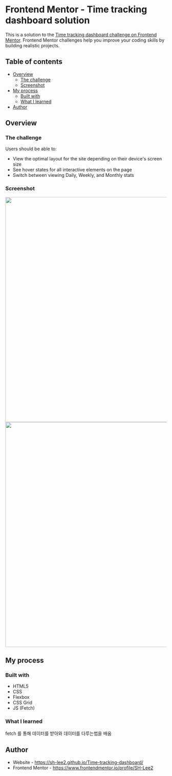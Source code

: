 # Frontend Mentor - Time tracking dashboard solution

This is a solution to the [Time tracking dashboard challenge on Frontend Mentor](https://www.frontendmentor.io/challenges/time-tracking-dashboard-UIQ7167Jw). Frontend Mentor challenges help you improve your coding skills by building realistic projects.

## Table of contents

-   [Overview](#overview)
    -   [The challenge](#the-challenge)
    -   [Screenshot](#screenshot)
-   [My process](#my-process)
    -   [Built with](#built-with)
    -   [What I learned](#what-i-learned)
-   [Author](#author)

## Overview

### The challenge

Users should be able to:

-   View the optimal layout for the site depending on their device's screen size
-   See hover states for all interactive elements on the page
-   Switch between viewing Daily, Weekly, and Monthly stats

### Screenshot

<img src="https://user-images.githubusercontent.com/59095793/136667792-a81cc70c-4515-4360-9f79-0720941a82b6.png" width="700">
<img src="https://user-images.githubusercontent.com/59095793/136667793-1df06b37-6ec4-450d-88fa-79ff297f2fec.gi" width="700">

## My process

### Built with

-   HTML5
-   CSS
-   Flexbox
-   CSS Grid
-   JS (Fetch)

### What I learned

fetch 를 통해 데이터를 받아와 데이터를 다루는법을 배움

## Author

-   Website - https://sh-lee2.github.io/Time-tracking-dashboard/
-   Frontend Mentor - https://www.frontendmentor.io/profile/SH-Lee2
